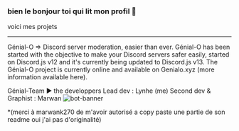 ### bien le bonjour toi qui lit mon profil 👋

voici mes projets 
<hr/>

Génial-O => Discord server moderation, easier than ever.
Génial-O has been started with the objective to make your Discord servers safer easily, started on Discord.js v12 and it's currently being updated to Discord.js v13. The Génial-O project is currently online and available on Genialo.xyz (more information available here).

Génial-Team ► the developpers
Lead dev : Lynhe (me)
Second dev & Graphist : Marwan 
<img src="https://genialo.xyz/banner.png" alt="bot-banner" />

\*(merci à marwank270 de m'avoir autorisé a copy paste une partie de son readme oui j'ai pas d'originalité)

<!--
**LyneQ/LyneQ** is a ✨ _special_ ✨ repository because its `README.md` (this file) appears on your GitHub profile.

Here are some ideas to get you started:

- 🔭 I’m currently working on ...
- 🌱 I’m currently learning ...
- 👯 I’m looking to collaborate on ...
- 🤔 I’m looking for help with ...
- 💬 Ask me about ...
- 📫 How to reach me: ...
- 😄 Pronouns: ...
- ⚡ Fun fact: ...
-->
